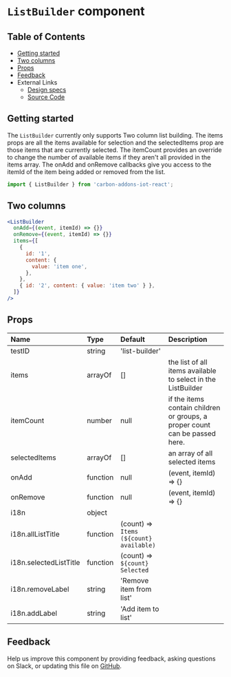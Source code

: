 # `ListBuilder` component

## Table of Contents

- [Getting started](#getting-started)
- [Two columns](#two-columns)
- [Props](#props)
- [Feedback](#feedback)
- External Links
  - [Design specs](https://pages.github.ibm.com/ai-applications/design/components/listbuilder/overview)
  - [Source Code](https://github.com/carbon-design-system/carbon-addons-iot-react/tree/next/packages/react/src/components/ListBuilder)

## Getting started

The `ListBuilder` currently only supports Two column list building. The items props are all the items available for selection and the selectedItems prop are those items that are currently selected. The itemCount provides an override to change the number of available items if they aren't all provided in the items array. The onAdd and onRemove callbacks give you access to the itemId of the item being added or removed from the list.

```jsx
import { ListBuilder } from 'carbon-addons-iot-react';
```

## Two columns

```jsx
<ListBuilder
  onAdd={(event, itemId) => {}}
  onRemove={(event, itemId) => {}}
  items={[
    {
      id: '1',
      content: {
        value: 'item one',
      },
    },
    { id: '2', content: { value: 'item two' } },
  ]}
/>
```

## Props

| Name                   | Type     | Default                                 | Description                                                                 |
| :--------------------- | :------- | :-------------------------------------- | :-------------------------------------------------------------------------- |
| testID                 | string   | 'list-builder'                          |                                                                             |
| items                  | arrayOf  | []                                      | the list of all items available to select in the ListBuilder                |
| itemCount              | number   | null                                    | if the items contain children or groups, a proper count can be passed here. |
| selectedItems          | arrayOf  | []                                      | an array of all selected items                                              |
| onAdd                  | function | null                                    | (event, itemId) => {}                                                       |
| onRemove               | function | null                                    | (event, itemId) => {}                                                       |
| i18n                   | object   |                                         |                                                                             |
| i18n.allListTitle      | function | (count) => `Items (${count} available)` |                                                                             |
| i18n.selectedListTitle | function | (count) => `${count} Selected`          |                                                                             |
| i18n.removeLabel       | string   | 'Remove item from list'                 |                                                                             |
| i18n.addLabel          | string   | 'Add item to list'                      |                                                                             |

## Feedback

Help us improve this component by providing feedback, asking questions on Slack, or updating this file on
[GitHub](https://github.com/carbon-design-system/carbon-addons-iot-react/tree/next/packages/react/src/components/ListBuilder/README.md).
